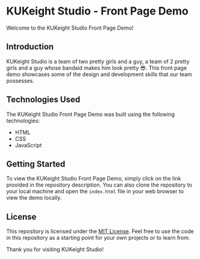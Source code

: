 # KUKeight Studio - Front Page Demo

Welcome to the KUKeight Studio Front Page Demo!

## Introduction

KUKeight Studio is a team of two pretty girls and a guy, a team of 2 pretty girls and a guy whose bandaid makes him look pretty 😎. This front page demo showcases some of the design and development skills that our team possesses.

## Technologies Used

The KUKeight Studio Front Page Demo was built using the following technologies:

- HTML
- CSS
- JavaScript

## Getting Started

To view the KUKeight Studio Front Page Demo, simply click on the link provided in the repository description. You can also clone the repository to your local machine and open the `index.html` file in your web browser to view the demo locally.

## License

This repository is licensed under the [MIT License](LICENSE). Feel free to use the code in this repository as a starting point for your own projects or to learn from. 

Thank you for visiting KUKeight Studio!

